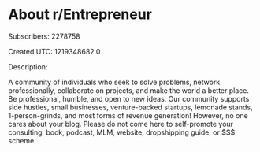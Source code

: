 # About r/Entrepreneur

Subscribers: 2278758

Created UTC: 1219348682.0

Description:

A community of individuals who seek to solve problems, network professionally, collaborate on projects, and make the world a better place. Be professional, humble, and open to new ideas. 
Our community supports side hustles, small businesses, venture-backed startups, lemonade stands, 1-person-grinds, and most forms of revenue generation! However, no one cares about your blog. Please do not come here to self-promote your consulting, book, podcast, MLM, website, dropshipping guide, or $$$ scheme.
